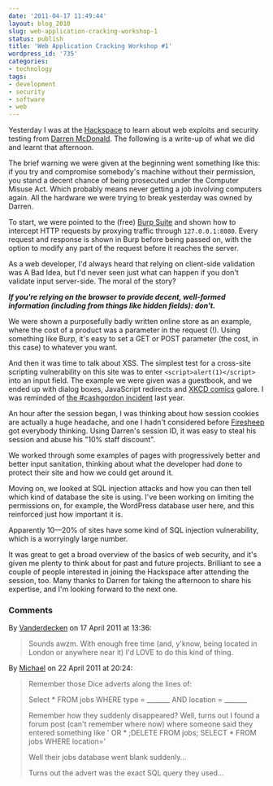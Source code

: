 ```yaml
---
date: '2011-04-17 11:49:44'
layout: blog_2010
slug: web-application-cracking-workshop-1
status: publish
title: 'Web Application Cracking Workshop #1'
wordpress_id: '735'
categories:
- technology
tags:
- development
- security
- software
- web
---
```


Yesterday I was at the [Hackspace](http://london.hackspace.org.uk/) to learn
about web exploits and security testing from [Darren
McDonald](http://dmcdonald.net/). The following is a write-up of what we did
and learnt that afternoon.

The brief warning we were given at the beginning went something like this: if
you try and compromise somebody's machine without their permission, you stand
a decent chance of being prosecuted under the Computer Misuse Act. Which
probably means never getting a job involving computers again. All the hardware
we were trying to break yesterday was owned by Darren.

To start, we were pointed to the (free) [Burp
Suite](http://portswigger.net/burp/) and shown how to intercept HTTP requests
by proxying traffic through `127.0.0.1:8080`. Every request and response is
shown in Burp before being passed on, with the option to modify any part of
the request before it reaches the server.

As a web developer, I'd always heard that relying on client-side validation
was A Bad Idea, but I'd never seen just what can happen if you don't validate
input server-side. The moral of the story?

**_If you're relying on the browser to provide decent, well-formed information
(including from things like hidden fields): don't._**

We were shown a purposefully badly written online store as an example, where
the cost of a product was a parameter in the request (!). Using something like
Burp, it's easy to set a GET or POST parameter (the cost, in this case) to
whatever you want.

And then it was time to talk about XSS. The simplest test for a cross-site
scripting vulnerability on this site was to enter `<script>alert(1)</script>`
into an input field. The example we were given was a guestbook, and we ended
up with dialog boxes, JavaScript redirects and [XKCD
comics](http://xkcd.com/327/) galore. I was reminded of [the #cashgordon
incident](http://twitter.com/alexmuller/statuses/10872995396) last year.

An hour after the session began, I was thinking about how session cookies are
actually a huge headache, and one I hadn't considered before
[Firesheep](http://codebutler.github.com/firesheep/) got everybody thinking.
Using Darren's session ID, it was easy to steal his session and abuse his "10%
staff discount".

We worked through some examples of pages with progressively better and better
input sanitation, thinking about what the developer had done to protect their
site and how we could get around it.

Moving on, we looked at SQL injection attacks and how you can then tell which
kind of database the site is using. I've been working on limiting the
permissions on, for example, the WordPress database user here, and this
reinforced just how important it is.

Apparently 10—20% of sites have some kind of SQL injection vulnerability,
which is a worryingly large number.

It was great to get a broad overview of the basics of web security, and it's
given me plenty to think about for past and future projects. Brilliant to see
a couple of people interested in joining the Hackspace after attending the
session, too. Many thanks to Darren for taking the afternoon to share his
expertise, and I'm looking forward to the next one.


### Comments ###

By [Vanderdecken](http://twitter.com/Vanderdecken) on 17 April 2011 at 13:36:

> Sounds awzm. With enough free time (and, y'know, being located in London or
> anywhere near it) I'd LOVE to do this kind of thing.

By [Michael](http://cullen-online.com) on 22 April 2011 at 20:24:

> Remember those Dice adverts along the lines of:
> 
> Select * FROM jobs WHERE type = _______ AND location = _______
> 
> Remember how they suddenly disappeared? Well, turns out I found a forum post
> (can't remember where now) where someone said they entered something like ' OR *
> ;DELETE FROM jobs; SELECT * FROM jobs WHERE location='
> 
> Well their jobs database went blank suddenly...
> 
> Turns out the advert was the exact SQL query they used...
